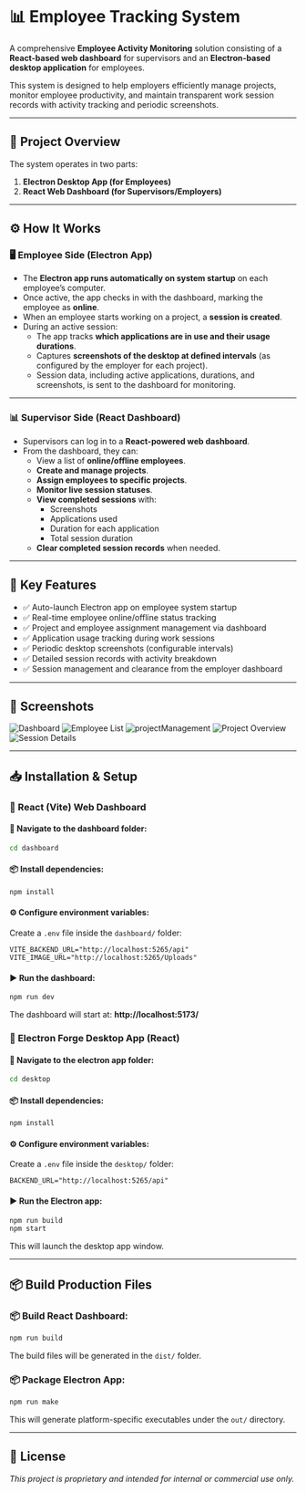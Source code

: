 # 📊 Employee Tracking System

A comprehensive **Employee Activity Monitoring** solution consisting of a **React-based web dashboard** for supervisors and an **Electron-based desktop application** for employees.

This system is designed to help employers efficiently manage projects, monitor employee productivity, and maintain transparent work session records with activity tracking and periodic screenshots.

---

## 📖 Project Overview

The system operates in two parts:

1. **Electron Desktop App (for Employees)**
2. **React Web Dashboard (for Supervisors/Employers)**

---

## ⚙️ How It Works

### 🖥️ Employee Side (Electron App)

- The **Electron app runs automatically on system startup** on each employee’s computer.
- Once active, the app checks in with the dashboard, marking the employee as **online**.
- When an employee starts working on a project, a **session is created**.
- During an active session:
  - The app tracks **which applications are in use and their usage durations**.
  - Captures **screenshots of the desktop at defined intervals** (as configured by the employer for each project).
  - Session data, including active applications, durations, and screenshots, is sent to the dashboard for monitoring.

---

### 📊 Supervisor Side (React Dashboard)

- Supervisors can log in to a **React-powered web dashboard**.
- From the dashboard, they can:
  - View a list of **online/offline employees**.
  - **Create and manage projects**.
  - **Assign employees to specific projects**.
  - **Monitor live session statuses**.
  - **View completed sessions** with:
    - Screenshots
    - Applications used
    - Duration for each application
    - Total session duration
  - **Clear completed session records** when needed.

---

## 📌 Key Features

- ✅ Auto-launch Electron app on employee system startup  
- ✅ Real-time employee online/offline status tracking  
- ✅ Project and employee assignment management via dashboard  
- ✅ Application usage tracking during work sessions  
- ✅ Periodic desktop screenshots (configurable intervals)  
- ✅ Detailed session records with activity breakdown  
- ✅ Session management and clearance from the employer dashboard  

---

## 📸 Screenshots

![Dashboard](Screenshots/Dashboard.jpeg)
![Employee List](Screenshots/employeeList.jpeg)
![projectManagement](Screenshots/projectManagement.jpeg)
![Project Overview](Screenshots/projectOverview.jpeg)
![Session Details](Screenshots/sessionDetails.jpeg)

---

## 📥 Installation & Setup

### 🚀 React (Vite) Web Dashboard

#### 📂 Navigate to the dashboard folder:
```bash
cd dashboard
```

#### 📦 Install dependencies:
```bash
npm install
```

#### ⚙️ Configure environment variables:
Create a `.env` file inside the `dashboard/` folder:
```env
VITE_BACKEND_URL="http://localhost:5265/api"
VITE_IMAGE_URL="http://localhost:5265/Uploads"
```

#### ▶️ Run the dashboard:
```bash
npm run dev
```

The dashboard will start at: **http://localhost:5173/**

### 👥 Electron Forge Desktop App (React)

#### 📂 Navigate to the electron app folder:
```bash
cd desktop
```

#### 📦 Install dependencies:
```bash
npm install
```

#### ⚙️ Configure environment variables:
Create a `.env` file inside the `desktop/` folder:
```env
BACKEND_URL="http://localhost:5265/api"
```

#### ▶️ Run the Electron app:
```bash
npm run build
npm start
```

This will launch the desktop app window.

---

## 📦 Build Production Files

### 📦 Build React Dashboard:
```bash
npm run build
```
The build files will be generated in the `dist/` folder.

### 📦 Package Electron App:
```bash
npm run make
```
This will generate platform-specific executables under the `out/` directory.

---

## 📃 License

*This project is proprietary and intended for internal or commercial use only.*

